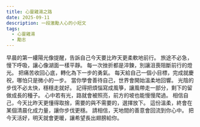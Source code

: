 ```yaml
---
title: 心靈雞湯之路
date: 2025-09-11
description: 一段激勵人心的小短文
tags:
  - 心靈雞湯
  - 勵志
---
```


早晨的第一縷陽光像提醒，告訴自己今天要比昨天更柔軟地前行。
旅途不必急，慢下呼吸，讓心像湖面一樣平靜。
每一次挫折都是淬鍊，別讓沮喪阻斷前行的燈光。
把痛苦收回心底，轉化為下一步的勇氣。
每天給自己一個小目標，完成就慶祝，哪怕只是微小的一步。
當你學會善待自己，世界會開始溫柔地回響。
光陰的步伐不必太快，穩穩走就好。
記得把煩惱寫成風箏，讓風帶走一部分，剩下的留做成長的種子。
心中若有光，路就會被照亮，前方的坡也能慢慢爬過。
相信自己，今天比昨天更懂得取捨，需要的與不需要的，選擇放下。
這份溫柔，終會在某個清晨化成力量，讓你步伐更穩。
請相信，天地間的善意會回流到你心中。
把今天活好，明天就會更暖，讓希望長出翅膀給你。
